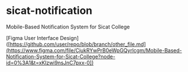 # sicat-notification
Mobile-Based Notification System for Sicat College

[Figma User Interface Design]([https://github.com/user/repo/blob/branch/other_file.md](https://www.figma.com/file/CjukRYwPrB0eWpGQyrlcgm/Mobile-Based-Notification-System-for-Sicat-College?node-id=0%3A1&t=xKlzwi9nsJnC7pxx-0])
